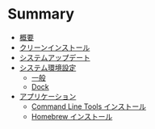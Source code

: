 Summary
=======

* [概要](README.md)
* [クリーンインストール](OperatingSystem/README.md)
* [システムアップデート](OperatingSystem/SoftwareUpdate.md)
* [システム環境設定](SystemPreferences/README.md)
    * [一般](SystemPreferences/General.md)
    * [Dock](SystemPreferences/Dock.md)
* [アプリケーション](Applications/README.md)
    * [Command Line Tools インストール](CommandLineTools/README.md)
    * [Homebrew インストール](Homebrew/README.md)
